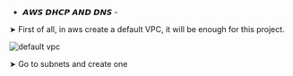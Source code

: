 - 𝘼𝙒𝙎 𝘿𝙃𝘾𝙋 𝘼𝙉𝘿 𝘿𝙉𝙎 -


➤ First of all, in aws create a default VPC, it will be enough for this project.

![default vpc](https://user-images.githubusercontent.com/85712710/146819084-f9565722-f2b0-49e1-9c60-3dc46e2dd7ee.png)

➤ Go to subnets and create one

